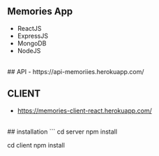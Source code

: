 ## Memories App

- ReactJS
- ExpressJS
- MongoDB
- NodeJS
<br>
## API
- https://api-memoriies.herokuapp.com/

<br>

## CLIENT
- https://memories-client-react.herokuapp.com/

<br>
## installation
```
cd server
npm install

cd client
npm install
```